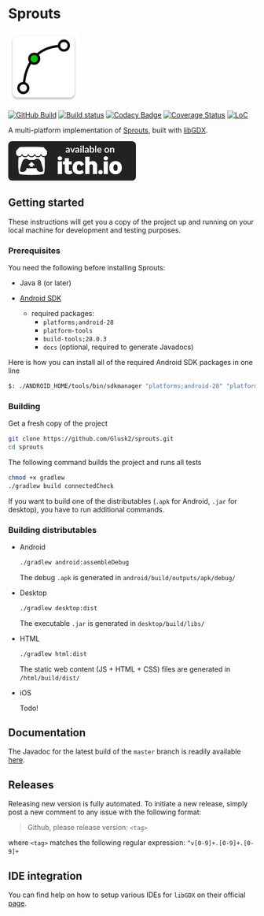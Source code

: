 # Sprouts

![logo](android/res/drawable-xxhdpi/ic_launcher.png)

[![GitHub Build](https://github.com/Glusk/sprouts/actions/workflows/build.yml/badge.svg?branch=master)](https://github.com/Glusk/sprouts/actions/workflows/build.yml)
[![Build status](https://ci.appveyor.com/api/projects/status/envq5g9ay0djc65f/branch/master?svg=true)](https://ci.appveyor.com/project/Glusk/sprouts/branch/master)
[![Codacy Badge](https://app.codacy.com/project/badge/Grade/cd11be0d03e64e12995b773e0d555c04)](https://www.codacy.com/gh/Glusk/sprouts/dashboard?utm_source=github.com&amp;utm_medium=referral&amp;utm_content=Glusk/sprouts&amp;utm_campaign=Badge_Grade)
[![Coverage Status](https://coveralls.io/repos/github/Glusk/sprouts/badge.svg?branch=master)](https://coveralls.io/github/Glusk/sprouts?branch=master)
[![LoC](https://tokei.rs/b1/github/Glusk2/sprouts)](https://github.com/Glusk2/sprouts)

A multi-platform implementation of
[Sprouts](https://en.wikipedia.org/wiki/Sprouts_(game)),
built with [libGDX](https://github.com/libgdx/libgdx).

<a href="https://glusk2.itch.io/sprouts?secret=BNrV8Imal5dSYR1o91YLZLzrJP8">
  <img src="./itchio_logo.svg" height="80">
</a>

## Getting started

These instructions will get you a copy of the project up and running on your
local machine for development and testing purposes.

### Prerequisites

You need the following before installing Sprouts:

-   Java 8 (or later)

-   [Android SDK](https://developer.android.com/studio/#command-tools)
    -   required packages:
        -   `platforms;android-28`
        -   `platform-tools`
        -   `build-tools;28.0.3`
        -   `docs` (optional, required to generate Javadocs)

Here is how you can install all of the required Android SDK packages in one
line

```bash
$: ./ANDROID_HOME/tools/bin/sdkmanager "platforms;android-28" "platform-tools" "build-tools;28.0.3" "docs"
```

### Building

Get a fresh copy of the project

```bash
git clone https://github.com/Glusk2/sprouts.git
cd sprouts
```

The following command builds the project and runs all tests

```bash
chmod +x gradlew
./gradlew build connectedCheck
```

If you want to build one of the distributables (`.apk` for Android, `.jar` for
desktop), you have to run additional commands.

### Building distributables

-   Android

    ```bash
    ./gradlew android:assembleDebug
    ```

    The debug `.apk` is generated in `android/build/outputs/apk/debug/`

-   Desktop

    ```bash
    ./gradlew desktop:dist
    ```

    The executable `.jar` is generated in `desktop/build/libs/`

-   HTML

    ```bash
    ./gradlew html:dist
    ```

    The static web content (JS + HTML + CSS) files are generated in `/html/build/dist/`

-   iOS

    Todo!

## Documentation

The Javadoc for the latest build of the `master` branch is readily available
[here](https://glusk.github.io/sprouts/).

## Releases

Releasing new version is fully automated. To initiate a new release, simply post a
new comment to any issue with the following format: 

>Github, please release version: `<tag>`

where `<tag>` matches the following regular expression: `^v[0-9]+.[0-9]+.[0-9]+`
## IDE integration

You can find help on how to setup various IDEs for `libGDX` on their official
[page](https://libgdx.badlogicgames.com/documentation/gettingstarted/Setting%20Up.html).
